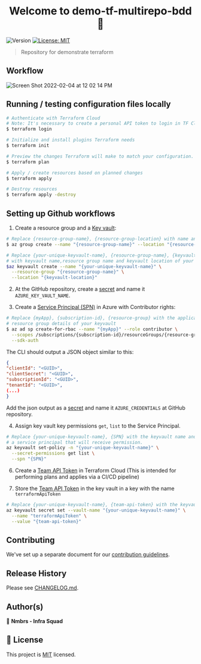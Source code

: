 <h1 align="center">Welcome to demo-tf-multirepo-bdd👋</h1>
<p>
  <img alt="Version" src="https://img.shields.io/badge/version-0.0.1-blue.svg" />
  <a href="LICENSE.md" target="_blank">
    <img alt="License: MIT" src="https://img.shields.io/badge/License-MIT-blue.svg" />
  </a>
</p>

> Repository for demonstrate terraform 

## Workflow

![Screen Shot 2022-02-04 at 12 02 14 PM](https://user-images.githubusercontent.com/904062/152518191-53298495-8928-4a41-8bbf-0b4325cbdb35.png)


## Running / testing configuration files locally

```bash
# Authenticate with Terraform Cloud
# Note: It's necessary to create a personal API token to login in TF Cloud
$ terraform login

# Initialize and install plugins Terraform needs
$ terraform init

# Preview the changes Terraform will make to match your configuration.
$ terraform plan

# Apply / create resources based on planned changes
$ terraform apply

# Destroy resources
$ terraform apply -destroy
```

## Setting up Github workflows

1. Create a resource group and a [Key vault](https://docs.microsoft.com/en-us/azure/key-vault/general/quick-create-cli):

```bash
# Replace {resource-group-name}, {resource-group-location} with name and location your resource group
$ az group create --name "{resource-group-name}" --location "{resource-group-location}"

# Replace {your-unique-keyvault-name}, {resource-group-name}, {keyvault-location}
# with keyvault name,resource group name and keyvault location of your keyvault
$az keyvault create --name "{your-unique-keyvault-name}" \
  --resource-group "{resource-group-name}" \
  --location "{keyvault-location}"
```

2. At the GitHub repository, create a [secret](https://aka.ms/create-secrets-for-GitHub-workflows) and name it `AZURE_KEY_VAULT_NAME`.

3. Create a [Service Principal (SPN)](https://docs.microsoft.com/en-us/cli/azure/create-an-azure-service-principal-azure-cli) in Azure with Contributor rights:

```bash
# Replace {myApp}, {subscription-id}, {resource-group} with the application name, subscription and
# resource group details of your keyvault
$ az ad sp create-for-rbac --name "{myApp}" --role contributor \
  --scopes /subscriptions/{subscription-id}/resourceGroups/{resource-group} \
  --sdk-auth
```

The CLI should output a JSON object similar to this:
```JSON
{
"clientId": "<GUID>",
"clientSecret": "<GUID>",
"subscriptionId": "<GUID>",
"tenantId": "<GUID>",
(...)
}
```
Add the json output as a [secret](https://aka.ms/create-secrets-for-GitHub-workflows) and name it `AZURE_CREDENTIALS` at GitHub repository.

4. Assign key vault key permissions `get`, `list` to the Service Principal.

```bash
# Replace {your-unique-keyvault-name}, {SPN} with the keyvault name and the name of
# a service principal that will receive permission.
az keyvault set-policy -n "{your-unique-keyvault-name}" \
  --secret-permissions get list \
  --spn "{SPN}"

```

6. Create a [Team API Token](https://www.terraform.io/cloud-docs/users-teams-organizations/api-tokens#team-api-tokens) in Terraform Cloud (This is intended for performing plans and applies via a CI/CD pipeline)

7. Store the [Team API Token](https://www.terraform.io/cloud-docs/users-teams-organizations/api-tokens#team-api-tokens) in the key vault in a key with the name `terraformApiToken`

```bash
# Replace {your-unique-keyvault-name}, {team-api-token} with the keyvault name and the Team API Token.
az keyvault secret set --vault-name "{your-unique-keyvault-name}" \
  --name "terraformApiToken" \
  --value "{team-api-token}"
```

## Contributing

We've set up a separate document for our [contribution guidelines](CONTRIBUTING.md).

## Release History

Please see [CHANGELOG.md](CHANGELOG.md).

## Author(s)

👤 **Nmbrs - Infra Squad**

## 📝 License

This project is [MIT](LICENSE.md) licensed.
